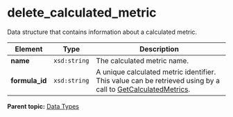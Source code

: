 # delete_calculated_metric

Data structure that contains information about a calculated metric.

|Element|Type|Description|
|-------|----|-----------|
|**name** |`xsd:string` | The calculated metric name. |
|**formula_id** |`xsd:string` | A unique calculated metric identifier. This value can be retrieved using by a call to [GetCalculatedMetrics](../methods/report_suite/r_GetCalculatedMetrics.md#). |

**Parent topic:** [Data Types](../data_types/c_datatypes.md)

